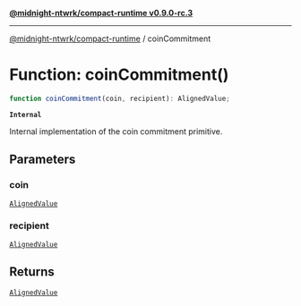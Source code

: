 [**@midnight-ntwrk/compact-runtime v0.9.0-rc.3**](../README.md)

***

[@midnight-ntwrk/compact-runtime](../globals.md) / coinCommitment

# Function: coinCommitment()

```ts
function coinCommitment(coin, recipient): AlignedValue;
```

**`Internal`**

Internal implementation of the coin commitment primitive.

## Parameters

### coin

[`AlignedValue`](../type-aliases/AlignedValue.md)

### recipient

[`AlignedValue`](../type-aliases/AlignedValue.md)

## Returns

[`AlignedValue`](../type-aliases/AlignedValue.md)
